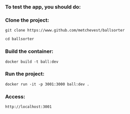 ### To test the app, you should do:

### Clone the project:

`git clone https://www.github.com/metchevest/ballsorter`

`cd ballsorter`

### Build the container:

`docker build -t ball:dev`

### Run the project:

`docker run -it -p 3001:3000 ball:dev .`

### Access:

`http://localhost:3001`
